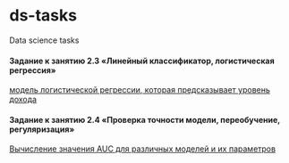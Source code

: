 # ds-tasks
Data science tasks


#### Задание к занятию 2.3 «Линейный классификатор, логистическая регрессия»
[модель логистической регрессии, которая предсказывает уровень дохода](https://github.com/smayluk/ds-tasks/tree/master/23)

#### Задание к занятию 2.4 «Проверка точности модели, переобучение, регуляризация»
[Вычисление значения AUC для различных моделей и их параметров](https://github.com/smayluk/ds-tasks/tree/master/24_Accuracy_regularization)